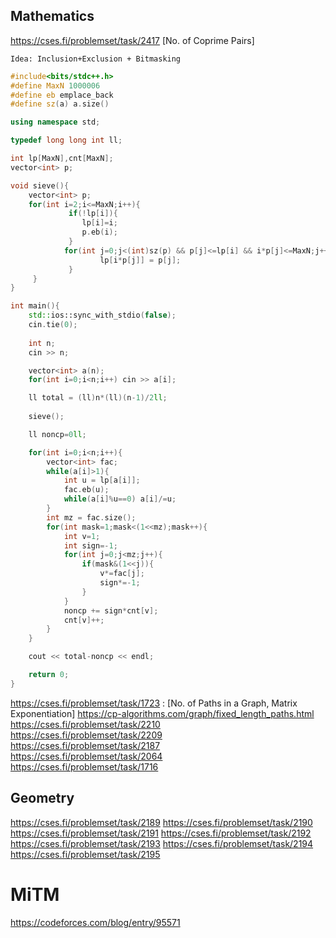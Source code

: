 ## Mathematics

https://cses.fi/problemset/task/2417 [No. of Coprime Pairs] </br>

`Idea: Inclusion+Exclusion + Bitmasking`

```cpp
#include<bits/stdc++.h>
#define MaxN 1000006
#define eb emplace_back
#define sz(a) a.size()

using namespace std;

typedef long long int ll;

int lp[MaxN],cnt[MaxN];
vector<int> p;

void sieve(){
	vector<int> p;
	for(int i=2;i<=MaxN;i++){
     		 if(!lp[i]){ 
        		lp[i]=i; 
        		p.eb(i); 
      		 }
        	for(int j=0;j<(int)sz(p) && p[j]<=lp[i] && i*p[j]<=MaxN;j++){
              		lp[i*p[j]] = p[j];      
         	 }	
	 }
}

int main(){
	std::ios::sync_with_stdio(false);
	cin.tie(0);
	
	int n;
	cin >> n;

	vector<int> a(n);
	for(int i=0;i<n;i++) cin >> a[i];

	ll total = (ll)n*(ll)(n-1)/2ll;
	
	sieve();

	ll noncp=0ll;

	for(int i=0;i<n;i++){
		vector<int> fac;
		while(a[i]>1){
			int u = lp[a[i]];
			fac.eb(u);
			while(a[i]%u==0) a[i]/=u;
		}
		int mz = fac.size();
		for(int mask=1;mask<(1<<mz);mask++){
			int v=1;
			int sign=-1;
			for(int j=0;j<mz;j++){
				if(mask&(1<<j)){
					v*=fac[j];
					sign*=-1;
				}
			}
			noncp += sign*cnt[v];
			cnt[v]++;		
		}		
	}

	cout << total-noncp << endl;

	return 0;
}
```
 
https://cses.fi/problemset/task/1723 : [No. of Paths in a Graph, Matrix Exponentiation] https://cp-algorithms.com/graph/fixed_length_paths.html </br> 
https://cses.fi/problemset/task/2210 </br>
https://cses.fi/problemset/task/2209 </br>
https://cses.fi/problemset/task/2187 </br>
https://cses.fi/problemset/task/2064 </br>
https://cses.fi/problemset/task/1716 </br>

## Geometry

https://cses.fi/problemset/task/2189
https://cses.fi/problemset/task/2190
https://cses.fi/problemset/task/2191
https://cses.fi/problemset/task/2192
https://cses.fi/problemset/task/2193
https://cses.fi/problemset/task/2194
https://cses.fi/problemset/task/2195

# MiTM

https://codeforces.com/blog/entry/95571
